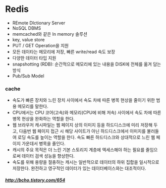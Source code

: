 # Redis
- REmote DIctionary Server
- NoSQL DBMS
- memcached와 같은 In memory 솔루션
- key, value store
- PUT / GET Operation을 지원
- 모든 데이타는 메모리에 저장, 빠른 write/read 속도 보장
- 다양한 데이터 타입 지원
- snapshotting (RDB): 순간적으로 메모리에 있는 내용을 DISK에 전체를 옮겨 담는 방식
- Pub/Sub Model

### cache
- 속도가 빠른 장치와 느린 장치 사이에서 속도 차에 따른 병목 현상을 줄이기 위한 범용 메모리를 말한다.
- CPU에서는 CPU 코어(고속)와 메모리(CPU에 비해 저속) 사이에서 속도 차에 따른 병목 현상을 완화하는 역할을 한다.
- 웹 브라우저 캐시파일는 웹 페이지 상의 이미지 등을 하드디스크에 미리 저장해 두고, 다음번 웹 페이지 접근 시 해당 사이트가 아닌 하드디스크에서 이미지를 불러들여 로딩 속도를 높이는 역할을 한다. 속도 빠른 하드디스크와 상대적으로 느린 웹 페이지 가운데서 병목을 줄인다.
- 캐시의 주요 목적은 더 느린 기본 스토리지 계층에 액세스해야 하는 필요를 줄임으로써 데이터 검색 성능을 향상한다.
- 속도를 위해 용량을 절충하는 캐시는 일반적으로 데이터의 하위 집합을 일시적으로 저장한다. 완전하고 영구적인 데이터가 있는 데이터베이스와는 대조적이다.

##### http://bcho.tistory.com/654